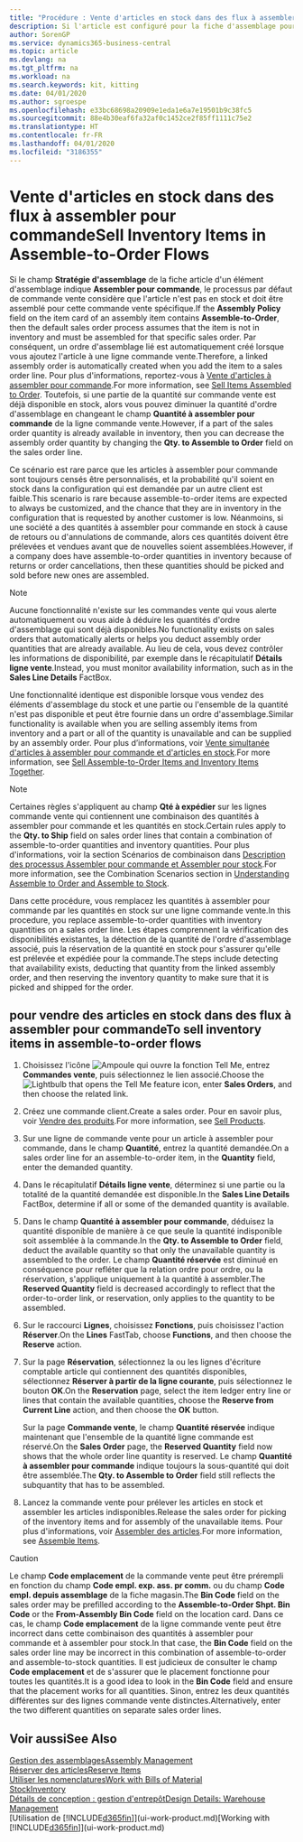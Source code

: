 ```yaml
---
title: "Procédure : Vente d'articles en stock dans des flux à assembler pour commande | Microsoft Docs"
description: Si l'article est configuré pour la fiche d'assemblage pour commande, le processus par défaut de commande vente considère que l'article n'est pas en stock et doit être assemblé pour cette commande vente spécifique. Par conséquent, un ordre d'assemblage lié est automatiquement créé lorsque vous ajoutez l'article à une ligne commande vente.
author: SorenGP
ms.service: dynamics365-business-central
ms.topic: article
ms.devlang: na
ms.tgt_pltfrm: na
ms.workload: na
ms.search.keywords: kit, kitting
ms.date: 04/01/2020
ms.author: sgroespe
ms.openlocfilehash: e33bc68698a20909e1eda1e6a7e19501b9c38fc5
ms.sourcegitcommit: 88e4b30eaf6fa32af0c1452ce2f85ff1111c75e2
ms.translationtype: HT
ms.contentlocale: fr-FR
ms.lasthandoff: 04/01/2020
ms.locfileid: "3186355"
---
```

# <a name="sell-inventory-items-in-assemble-to-order-flows"></a><span data-ttu-id="fd301-104">Vente d'articles en stock dans des flux à assembler pour commande</span><span class="sxs-lookup"><span data-stu-id="fd301-104">Sell Inventory Items in Assemble-to-Order Flows</span></span>
<span data-ttu-id="fd301-105">Si le champ **Stratégie d'assemblage** de la fiche article d'un élément d'assemblage indique **Assembler pour commande**, le processus par défaut de commande vente considère que l'article n'est pas en stock et doit être assemblé pour cette commande vente spécifique.</span><span class="sxs-lookup"><span data-stu-id="fd301-105">If the **Assembly Policy** field on the item card of an assembly item contains **Assemble-to-Order**, then the default sales order process assumes that the item is not in inventory and must be assembled for that specific sales order.</span></span> <span data-ttu-id="fd301-106">Par conséquent, un ordre d'assemblage lié est automatiquement créé lorsque vous ajoutez l'article à une ligne commande vente.</span><span class="sxs-lookup"><span data-stu-id="fd301-106">Therefore, a linked assembly order is automatically created when you add the item to a sales order line.</span></span> <span data-ttu-id="fd301-107">Pour plus d'informations, reportez-vous à [Vente d'articles à assembler pour commande](assembly-how-to-sell-items-assembled-to-order.md).</span><span class="sxs-lookup"><span data-stu-id="fd301-107">For more information, see [Sell Items Assembled to Order](assembly-how-to-sell-items-assembled-to-order.md).</span></span> <span data-ttu-id="fd301-108">Toutefois, si une partie de la quantité sur commande vente est déjà disponible en stock, alors vous pouvez diminuer la quantité d'ordre d'assemblage en changeant le champ **Quantité à assembler pour commande** de la ligne commande vente.</span><span class="sxs-lookup"><span data-stu-id="fd301-108">However, if a part of the sales order quantity is already available in inventory, then you can decrease the assembly order quantity by changing the **Qty. to Assemble to Order** field on the sales order line.</span></span>  

<span data-ttu-id="fd301-109">Ce scénario est rare parce que les articles à assembler pour commande sont toujours censés être personnalisés, et la probabilité qu'il soient en stock dans la configuration qui est demandée par un autre client est faible.</span><span class="sxs-lookup"><span data-stu-id="fd301-109">This scenario is rare because assemble-to-order items are expected to always be customized, and the chance that they are in inventory in the configuration that is requested by another customer is low.</span></span> <span data-ttu-id="fd301-110">Néanmoins, si une société a des quantités à assembler pour commande en stock à cause de retours ou d'annulations de commande, alors ces quantités doivent être prélevées et vendues avant que de nouvelles soient assemblées.</span><span class="sxs-lookup"><span data-stu-id="fd301-110">However, if a company does have assemble-to-order quantities in inventory because of returns or order cancellations, then these quantities should be picked and sold before new ones are assembled.</span></span>  

> [!NOTE]  
>  <span data-ttu-id="fd301-111">Aucune fonctionnalité n'existe sur les commandes vente qui vous alerte automatiquement ou vous aide à déduire les quantités d'ordre d'assemblage qui sont déjà disponibles.</span><span class="sxs-lookup"><span data-stu-id="fd301-111">No functionality exists on sales orders that automatically alerts or helps you deduct assembly order quantities that are already available.</span></span> <span data-ttu-id="fd301-112">Au lieu de cela, vous devez contrôler les informations de disponibilité, par exemple dans le récapitulatif **Détails ligne vente**.</span><span class="sxs-lookup"><span data-stu-id="fd301-112">Instead, you must monitor availability information, such as in the **Sales Line Details** FactBox.</span></span>  

<span data-ttu-id="fd301-113">Une fonctionnalité identique est disponible lorsque vous vendez des éléments d'assemblage du stock et une partie ou l'ensemble de la quantité n'est pas disponible et peut être fournie dans un ordre d'assemblage.</span><span class="sxs-lookup"><span data-stu-id="fd301-113">Similar functionality is available when you are selling assembly items from inventory and a part or all of the quantity is unavailable and can be supplied by an assembly order.</span></span> <span data-ttu-id="fd301-114">Pour plus d’informations, voir [Vente simultanée d'articles à assembler pour commande et d'articles en stock](assembly-how-to-sell-assemble-to-order-items-and-inventory-items-together.md).</span><span class="sxs-lookup"><span data-stu-id="fd301-114">For more information, see [Sell Assemble-to-Order Items and Inventory Items Together](assembly-how-to-sell-assemble-to-order-items-and-inventory-items-together.md).</span></span>  

> [!NOTE]  
>  <span data-ttu-id="fd301-115">Certaines règles s'appliquent au champ **Qté à expédier** sur les lignes commande vente qui contiennent une combinaison des quantités à assembler pour commande et les quantités en stock.</span><span class="sxs-lookup"><span data-stu-id="fd301-115">Certain rules apply to the **Qty. to Ship** field on sales order lines that contain a combination of assemble-to-order quantities and inventory quantities.</span></span> <span data-ttu-id="fd301-116">Pour plus d'informations, voir la section Scénarios de combinaison dans [Description des processus Assembler pour commande et Assembler pour stock](assembly-assemble-to-order-or-assemble-to-stock.md).</span><span class="sxs-lookup"><span data-stu-id="fd301-116">For more information, see the Combination Scenarios section in [Understanding Assemble to Order and Assemble to Stock](assembly-assemble-to-order-or-assemble-to-stock.md).</span></span>  

<span data-ttu-id="fd301-117">Dans cette procédure, vous remplacez les quantités à assembler pour commande par les quantités en stock sur une ligne commande vente.</span><span class="sxs-lookup"><span data-stu-id="fd301-117">In this procedure, you replace assemble-to-order quantities with inventory quantities on a sales order line.</span></span> <span data-ttu-id="fd301-118">Les étapes comprennent la vérification des disponibilités existantes, la détection de la quantité de l'ordre d'assemblage associé, puis la réservation de la quantité en stock pour s'assurer qu'elle est prélevée et expédiée pour la commande.</span><span class="sxs-lookup"><span data-stu-id="fd301-118">The steps include detecting that availability exists, deducting that quantity from the linked assembly order, and then reserving the inventory quantity to make sure that it is picked and shipped for the order.</span></span>  

## <a name="to-sell-inventory-items-in-assemble-to-order-flows"></a><span data-ttu-id="fd301-119">pour vendre des articles en stock dans des flux à assembler pour commande</span><span class="sxs-lookup"><span data-stu-id="fd301-119">To sell inventory items in assemble-to-order flows</span></span>  
1.  <span data-ttu-id="fd301-120">Choisissez l'icône ![Ampoule qui ouvre la fonction Tell Me](media/ui-search/search_small.png "Dites-moi ce que vous voulez faire"), entrez **Commandes vente**, puis sélectionnez le lien associé.</span><span class="sxs-lookup"><span data-stu-id="fd301-120">Choose the ![Lightbulb that opens the Tell Me feature](media/ui-search/search_small.png "Tell me what you want to do") icon, enter **Sales Orders**, and then choose the related link.</span></span>  
2.  <span data-ttu-id="fd301-121">Créez une commande client.</span><span class="sxs-lookup"><span data-stu-id="fd301-121">Create a sales order.</span></span> <span data-ttu-id="fd301-122">Pour en savoir plus, voir [Vendre des produits](sales-how-sell-products.md).</span><span class="sxs-lookup"><span data-stu-id="fd301-122">For more information, see [Sell Products](sales-how-sell-products.md).</span></span>  
3.  <span data-ttu-id="fd301-123">Sur une ligne de commande vente pour un article à assembler pour commande, dans le champ **Quantité**, entrez la quantité demandée.</span><span class="sxs-lookup"><span data-stu-id="fd301-123">On a sales order line for an assemble-to-order item, in the **Quantity** field, enter the demanded quantity.</span></span>  
4.  <span data-ttu-id="fd301-124">Dans le récapitulatif **Détails ligne vente**, déterminez si une partie ou la totalité de la quantité demandée est disponible.</span><span class="sxs-lookup"><span data-stu-id="fd301-124">In the **Sales Line Details** FactBox, determine if all or some of the demanded quantity is available.</span></span>  
5.  <span data-ttu-id="fd301-125">Dans le champ **Quantité à assembler pour commande**, déduisez la quantité disponible de manière à ce que seule la quantité indisponible soit assemblée à la commande.</span><span class="sxs-lookup"><span data-stu-id="fd301-125">In the **Qty. to Assemble to Order** field, deduct the available quantity so that only the unavailable quantity is assembled to the order.</span></span> <span data-ttu-id="fd301-126">Le champ **Quantité réservée** est diminué en conséquence pour refléter que la relation ordre pour ordre, ou la réservation, s'applique uniquement à la quantité à assembler.</span><span class="sxs-lookup"><span data-stu-id="fd301-126">The **Reserved Quantity** field is decreased accordingly to reflect that the order-to-order link, or reservation, only applies to the quantity to be assembled.</span></span>  
6.  <span data-ttu-id="fd301-127">Sur le raccourci **Lignes**, choisissez **Fonctions**, puis choisissez l'action **Réserver**.</span><span class="sxs-lookup"><span data-stu-id="fd301-127">On the **Lines** FastTab, choose **Functions**, and then choose the **Reserve** action.</span></span>  
7.  <span data-ttu-id="fd301-128">Sur la page **Réservation**, sélectionnez la ou les lignes d'écriture comptable article qui contiennent des quantités disponibles, sélectionnez **Réserver à partir de la ligne courante**, puis sélectionnez le bouton **OK**.</span><span class="sxs-lookup"><span data-stu-id="fd301-128">On the **Reservation** page, select the item ledger entry line or lines that contain the available quantities, choose the **Reserve from Current Line** action, and then choose the **OK** button.</span></span>  

    <span data-ttu-id="fd301-129">Sur la page **Commande vente**, le champ **Quantité réservée** indique maintenant que l'ensemble de la quantité ligne commande est réservé.</span><span class="sxs-lookup"><span data-stu-id="fd301-129">On the **Sales Order** page, the **Reserved Quantity** field now shows that the whole order line quantity is reserved.</span></span> <span data-ttu-id="fd301-130">Le champ **Quantité à assembler pour commande** indique toujours la sous-quantité qui doit être assemblée.</span><span class="sxs-lookup"><span data-stu-id="fd301-130">The **Qty. to Assemble to Order** field still reflects the subquantity that has to be assembled.</span></span>  

8.  <span data-ttu-id="fd301-131">Lancez la commande vente pour prélever les articles en stock et assembler les articles indisponibles.</span><span class="sxs-lookup"><span data-stu-id="fd301-131">Release the sales order for picking of the inventory items and for assembly of the unavailable items.</span></span> <span data-ttu-id="fd301-132">Pour plus d'informations, voir [Assembler des articles](assembly-how-to-assemble-items.md).</span><span class="sxs-lookup"><span data-stu-id="fd301-132">For more information, see [Assemble Items](assembly-how-to-assemble-items.md).</span></span>  

> [!CAUTION]  
>  <span data-ttu-id="fd301-133">Le champ **Code emplacement** de la commande vente peut être prérempli en fonction du champ **Code empl. exp. ass. pr comm.** ou du champ **Code empl. depuis assemblage** de la fiche magasin.</span><span class="sxs-lookup"><span data-stu-id="fd301-133">The **Bin Code** field on the sales order may be prefilled according to the **Assemble-to-Order Shpt. Bin Code** or the **From-Assembly Bin Code** field on the location card.</span></span> <span data-ttu-id="fd301-134">Dans ce cas, le champ **Code emplacement** de la ligne commande vente peut être incorrect dans cette combinaison des quantités à assembler pour commande et à assembler pour stock.</span><span class="sxs-lookup"><span data-stu-id="fd301-134">In that case, the **Bin Code** field on the sales order line may be incorrect in this combination of assemble-to-order and assemble-to-stock quantities.</span></span> <span data-ttu-id="fd301-135">Il est judicieux de consulter le champ **Code emplacement** et de s'assurer que le placement fonctionne pour toutes les quantités.</span><span class="sxs-lookup"><span data-stu-id="fd301-135">It is a good idea to look in the **Bin Code** field and ensure that the placement works for all quantities.</span></span> <span data-ttu-id="fd301-136">Sinon, entrez les deux quantités différentes sur des lignes commande vente distinctes.</span><span class="sxs-lookup"><span data-stu-id="fd301-136">Alternatively, enter the two different quantities on separate sales order lines.</span></span>  

## <a name="see-also"></a><span data-ttu-id="fd301-137">Voir aussi</span><span class="sxs-lookup"><span data-stu-id="fd301-137">See Also</span></span>  
[<span data-ttu-id="fd301-138">Gestion des assemblages</span><span class="sxs-lookup"><span data-stu-id="fd301-138">Assembly Management</span></span>](assembly-assemble-items.md)  
[<span data-ttu-id="fd301-139">Réserver des articles</span><span class="sxs-lookup"><span data-stu-id="fd301-139">Reserve Items</span></span>](inventory-how-to-reserve-items.md)  
[<span data-ttu-id="fd301-140">Utiliser les nomenclatures</span><span class="sxs-lookup"><span data-stu-id="fd301-140">Work with Bills of Material</span></span>](inventory-how-work-BOMs.md)  
[<span data-ttu-id="fd301-141">Stock</span><span class="sxs-lookup"><span data-stu-id="fd301-141">Inventory</span></span>](inventory-manage-inventory.md)  
[<span data-ttu-id="fd301-142">Détails de conception : gestion d'entrepôt</span><span class="sxs-lookup"><span data-stu-id="fd301-142">Design Details: Warehouse Management</span></span>](design-details-warehouse-management.md)  
<span data-ttu-id="fd301-143">[Utilisation de [!INCLUDE[d365fin](includes/d365fin_md.md)]](ui-work-product.md)</span><span class="sxs-lookup"><span data-stu-id="fd301-143">[Working with [!INCLUDE[d365fin](includes/d365fin_md.md)]](ui-work-product.md)</span></span>
